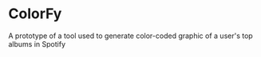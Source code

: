 # ColorFy
A prototype of a tool used to generate color-coded graphic of a user's top albums in Spotify
